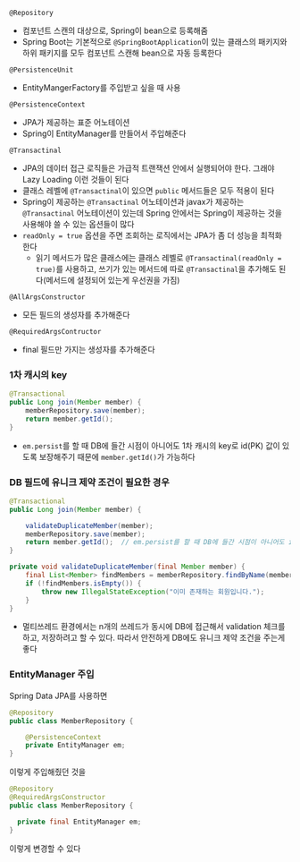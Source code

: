 
`@Repository`
- 컴포넌트 스캔의 대상으로, Spring이 bean으로 등록해줌
- Spring Boot는 기본적으로 `@SpringBootApplication`이 있는 클래스의 패키지와 하위 패키지를 모두 컴포넌트 스캔해 bean으로 자동 등록한다

`@PersistenceUnit`
- EntityMangerFactory를 주입받고 싶을 때 사용

`@PersistenceContext`
- JPA가 제공하는 표준 어노테이션
- Spring이 EntityManager를 만들어서 주입해준다

`@Transactinal`
- JPA의 데이터 접근 로직들은 가급적 트랜잭션 안에서 실행되어야 한다. 그래야 Lazy Loading 이런 것들이 된다
- 클래스 레벨에 `@Transactinal`이 있으면 `public` 메서드들은 모두 적용이 된다
- Spring이 제공하는 `@Transactinal` 어노테이션과 javax가 제공하는 `@Transactinal` 어노테이션이 있는데 Spring 안에서는 Spring이 제공하는 것을 사용해야 쓸 수 있는 옵션들이 많다
- `readOnly = true` 옵션을 주면 조회하는 로직에서는 JPA가 좀 더 성능을 최적화 한다
  - 읽기 메서드가 많은 클래스에는 클래스 레벨로 `@Transactinal(readOnly = true)`를 사용하고, 쓰기가 있는 메서드에 따로 `@Transactinal`을 추가해도 된다(메서드에 설정되어 있는게 우선권을 가짐)

`@AllArgsConstructor`
- 모든 필드의 생성자를 추가해준다

`@RequiredArgsContructor`
- final 필드만 가지는 생성자를 추가해준다

### 1차 캐시의 key
```java
@Transactional
public Long join(Member member) {
    memberRepository.save(member);
    return member.getId();
}
```
- `em.persist`를 할 때 DB에 들간 시점이 아니어도 1차 캐시의 key로 id(PK) 값이 있도록 보장해주기 때문에 `member.getId()`가 가능하다

### DB 필드에 유니크 제약 조건이 필요한 경우
```java
@Transactional
public Long join(Member member) {

    validateDuplicateMember(member);
    memberRepository.save(member);
    return member.getId();  // em.persist를 할 때 DB에 들간 시점이 아니어도 id(PK) 값이 있도록 보장해줌
}

private void validateDuplicateMember(final Member member) {
    final List<Member> findMembers = memberRepository.findByName(member.getName());
    if (!findMembers.isEmpty()) {
        throw new IllegalStateException("이미 존재하는 회원입니다.");
    }
}
```
- 멀티쓰레드 환경에서는 n개의 쓰레드가 동시에 DB에 접근해서 validation 체크를 하고, 저장하려고 할 수 있다. 따라서 안전하게 DB에도 유니크 제약 조건을 주는게 좋다

### EntityManager 주입
Spring Data JPA를 사용하면 
```java
@Repository
public class MemberRepository {

    @PersistenceContext
    private EntityManager em;
}
```
이렇게 주입해줬던 것을
```java
@Repository
@RequiredArgsConstructor
public class MemberRepository {

  private final EntityManager em;
}
```
이렇게 변경할 수 있다